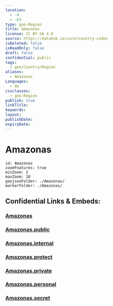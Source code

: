 ```yaml
---
location:
  - -4
  - -63
type: geo-Region
title: Amazonas
license: CC BY-SA 4.0
source: https://datahub.io/core/country-codes
isDeleted: false
isReadOnly: false
draft: false
confidential: public
tags:
  - geo/Country/Region
aliases:
  - Amazonas
Languages:
  - de
cssclasses:
  - geo-Region
publish: true
linkTitle:
keywords:
layout:
publishDate:
expiryDate:
---
```


# Amazonas

```leaflet
id: Amazonas
zoomFeatures: true 
minZoom: 2 
maxZoom: 18
geojsonFolder: ./Amazonas/
markerFolder: ./Amazonas/
```


## Confidential Links & Embeds: 

### [Amazonas](/_Standards/Earth/Continent/America~South/Brazil/states~Brazil/Amazonas.md) 

### [Amazonas.public](/_public/Earth/Continent/America~South/Brazil/states~Brazil/Amazonas.public.md) 

### [Amazonas.internal](/_internal/Earth/Continent/America~South/Brazil/states~Brazil/Amazonas.internal.md) 

### [Amazonas.protect](/_protect/Earth/Continent/America~South/Brazil/states~Brazil/Amazonas.protect.md) 

### [Amazonas.private](/_private/Earth/Continent/America~South/Brazil/states~Brazil/Amazonas.private.md) 

### [Amazonas.personal](/_personal/Earth/Continent/America~South/Brazil/states~Brazil/Amazonas.personal.md) 

### [Amazonas.secret](/_secret/Earth/Continent/America~South/Brazil/states~Brazil/Amazonas.secret.md)

